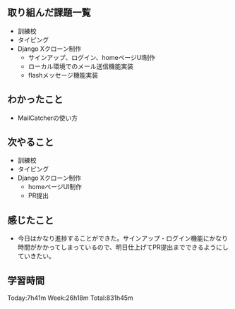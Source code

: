 ## 取り組んだ課題一覧
- 訓練校
- タイピング
- Django Xクローン制作
    - サインアップ、ログイン、homeページUI制作
    - ローカル環境でのメール送信機能実装
    - flashメッセージ機能実装
## わかったこと
- MailCatcherの使い方
## 次やること
- 訓練校
- タイピング
- Django Xクローン制作
    - homeページUI制作
    - PR提出
## 感じたこと
- 今日はかなり進捗することができた。サインアップ・ログイン機能にかなり時間がかかってしまっているので、明日仕上げてPR提出までできるようにしていきたい。
## 学習時間
Today:7h41m Week:26h18m Total:831h45m